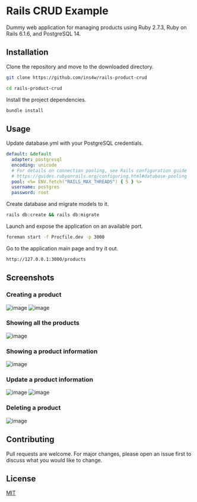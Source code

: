 # Rails CRUD Example
Dummy web application for managing products using Ruby 2.7.3, Ruby on Rails 6.1.6, and PostgreSQL 14.

## Installation
Clone the repository and move to the downloaded directory.
```bash
git clone https://github.com/ins4w/rails-product-crud
```
```bash
cd rails-product-crud
```
Install the project dependencies.
```bash
bundle install
```

## Usage

Update database.yml with your PostgreSQL credentials.
```yml
default: &default
  adapter: postgresql
  encoding: unicode
  # For details on connection pooling, see Rails configuration guide
  # https://guides.rubyonrails.org/configuring.html#database-pooling
  pool: <%= ENV.fetch("RAILS_MAX_THREADS") { 5 } %>
  username: postgres
  password: root
```

Create database and migrate models to it.
```bash
rails db:create && rails db:migrate
```

Launch and expose the application on an available port.
```bash
foreman start -f Procfile.dev -p 3000
```

Go to the application main page and try it out.
```bash
http://127.0.0.1:3000/products
```

## Screenshots
### Creating a product
![image](https://user-images.githubusercontent.com/66014666/170885015-9628bbb5-5a61-4995-9dd1-d4d9fec01e17.png)
![image](https://user-images.githubusercontent.com/66014666/170885042-316c4a93-ae33-499e-937a-9436fa8110d6.png)
### Showing all the products
![image](https://user-images.githubusercontent.com/66014666/170885072-261ba39c-ed41-4041-8f4d-ec80fbd8e472.png)
### Showing a product information
![image](https://user-images.githubusercontent.com/66014666/170885098-3c465998-57e8-4916-91b0-e33690e969ce.png)
### Update a product information
![image](https://user-images.githubusercontent.com/66014666/170885132-b9f8b3db-a572-46c8-8fd1-b1b1b5645d5c.png)
![image](https://user-images.githubusercontent.com/66014666/170885150-86247880-94e4-4217-a6b8-bc52aa3ad713.png)
### Deleting a product
![image](https://user-images.githubusercontent.com/66014666/170885221-e8478268-e77c-485b-ab22-83dd76a7ad65.png)

## Contributing
Pull requests are welcome. For major changes, please open an issue first to discuss what you would like to change.

## License
[MIT](https://choosealicense.com/licenses/mit/)
